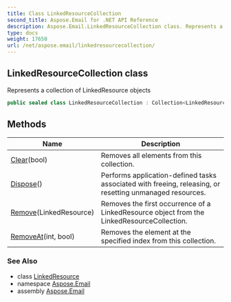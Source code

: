 ```yaml
---
title: Class LinkedResourceCollection
second_title: Aspose.Email for .NET API Reference
description: Aspose.Email.LinkedResourceCollection class. Represents a collection of LinkedResource objects
type: docs
weight: 17650
url: /net/aspose.email/linkedresourcecollection/
---
```

## LinkedResourceCollection class

Represents a collection of LinkedResource objects

```csharp
public sealed class LinkedResourceCollection : Collection<LinkedResource>, IDisposable
```

## Methods

| Name | Description |
| --- | --- |
| [Clear](../../aspose.email/linkedresourcecollection/clear/#clear_1)(bool) | Removes all elements from this collection. |
| [Dispose](../../aspose.email/linkedresourcecollection/dispose/)() | Performs application-defined tasks associated with freeing, releasing, or resetting unmanaged resources. |
| [Remove](../../aspose.email/linkedresourcecollection/remove/#remove)(LinkedResource) | Removes the first occurrence of a LinkedResource object from the LinkedResourceCollection. |
| [RemoveAt](../../aspose.email/linkedresourcecollection/removeat/#removeat_1)(int, bool) | Removes the element at the specified index from this collection. |

### See Also

* class [LinkedResource](../linkedresource/)
* namespace [Aspose.Email](../../aspose.email/)
* assembly [Aspose.Email](../../)


